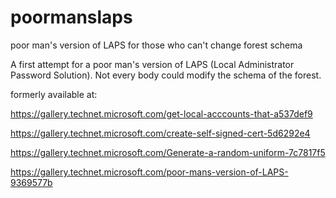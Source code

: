 # poormanslaps
poor man's version of LAPS for those who can't change forest schema

A first attempt for a poor man's version of LAPS (Local Administrator Password Solution). Not every body could modify the schema of the forest.

formerly available at:

https://gallery.technet.microsoft.com/get-local-acccounts-that-a537def9

https://gallery.technet.microsoft.com/create-self-signed-cert-5d6292e4

https://gallery.technet.microsoft.com/Generate-a-random-uniform-7c7817f5

https://gallery.technet.microsoft.com/poor-mans-version-of-LAPS-9369577b

